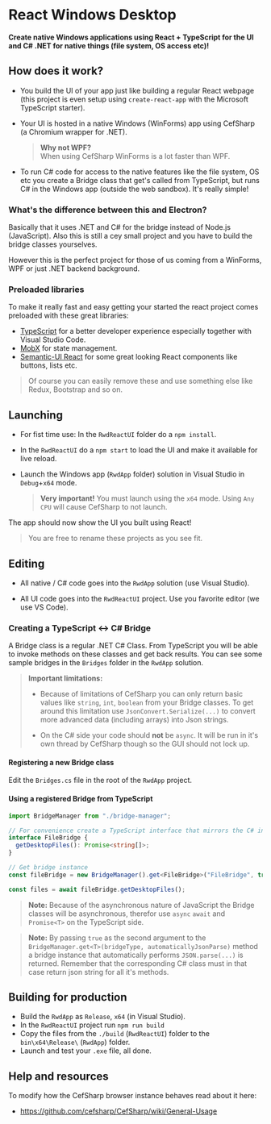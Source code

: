 # React Windows Desktop

**Create native Windows applications using React + TypeScript for the UI and C# .NET for native things (file system, OS access etc)!**

## How does it work?

* You build the UI of your app just like building a regular React webpage (this project is even setup using `create-react-app` with the Microsoft TypeScript starter).

* Your UI is hosted in a native Windows (WinForms) app using CefSharp (a Chromium wrapper for .NET).

  > **Why not WPF?**  
  > When using CefSharp WinForms is a lot faster than WPF.

* To run C# code for access to the native features like the file system, OS etc you create a Bridge class that get's called from TypeScript, but runs C# in the Windows app (outside the web sandbox). It's really simple!

### What's the difference between this and Electron?

Basically that it uses .NET and C# for the bridge instead of Node.js (JavaScript). Also this is still a cey small project and you have to build the bridge classes yourselves.

However this is the perfect project for those of us coming from a WinForms, WPF or just .NET backend background.

### Preloaded libraries

To make it really fast and easy getting your started the react project comes preloaded with these great libraries:

* [TypeScript](https://www.typescriptlang.org/) for a better developer experience especially together with Visual Studio Code.
* [MobX](https://mobx.js.org/) for state management.
* [Semantic-UI React](https://react.semantic-ui.com/introduction) for some great looking React components like buttons, lists etc.

> Of course you can easily remove these and use something else like Redux, Bootstrap and so on.

## Launching

* For fist time use: In the `RwdReactUI` folder do a `npm install`.

* In the `RwdReactUI` do a `npm start` to load the UI and make it available for live reload.

* Launch the Windows app (`RwdApp` folder) solution in Visual Studio in `Debug`+`x64` mode.
  > **Very important!** You must launch using the `x64` mode. Using `Any CPU` will cause CefSharp to not launch.

The app should now show the UI you built using React!

> You are free to rename these projects as you see fit.

## Editing

* All native / C# code goes into the `RwdApp` solution (use Visual Studio).

* All UI code goes into the `RwdReactUI` project. Use you favorite editor (we use VS Code).

### Creating a TypeScript <-> C# Bridge

A Bridge class is a regular .NET C# Class. From TypeScript you will be able to invoke methods on these classes and get back results. You can see some sample bridges in the `Bridges` folder in the `RwdApp` solution.

> **Important limitations:**
>
> * Because of limitations of CefSharp you can only return basic values like `string`, `int`, `boolean` from your Bridge classes. To get around this limitation use `JsonConvert.Serialize(...)` to convert more advanced data (including arrays) into Json strings.
>
> * On the C# side your code should **not** be `async`. It will be run in it's own thread by CefSharp though so the GUI should not lock up.

#### Registering a new Bridge class

Edit the `Bridges.cs` file in the root of the `RwdApp` project.

#### Using a registered Bridge from TypeScript

```ts
import BridgeManager from "./bridge-manager";

// For convenience create a TypeScript interface that mirrors the C# interface
interface FileBridge {
  getDesktopFiles(): Promise<string[]>;
}

// Get bridge instance
const fileBridge = new BridgeManager().get<FileBridge>("FileBridge", true); // true means we will automatically json parse all data returned by this class

const files = await fileBridge.getDesktopFiles();
```

> **Note:** Because of the asynchronous nature of JavaScript the Bridge classes will be asynchronous, therefor use `async` `await` and `Promise<T>` on the TypeScript side.

> **Note:** By passing `true` as the second argument to the `BridgeManager.get<T>(bridgeType, automaticallyJsonParse)` method a bridge instance that automatically performs `JSON.parse(...)` is returned. Remember that the corresponding C# class must in that case return json string for all it's methods.

## Building for production

* Build the `RwdApp` as `Release`, `x64` (in Visual Studio).
* In the `RwdReactUI` project run `npm run build`
* Copy the files from the `./build` (`RwdReactUI`) folder to the `bin\x64\Release\` (`RwdApp`) folder.
* Launch and test your `.exe` file, all done.

<!-- _Good luck!_ -->

## Help and resources

To modify how the CefSharp browser instance behaves read about it here:

* https://github.com/cefsharp/CefSharp/wiki/General-Usage
